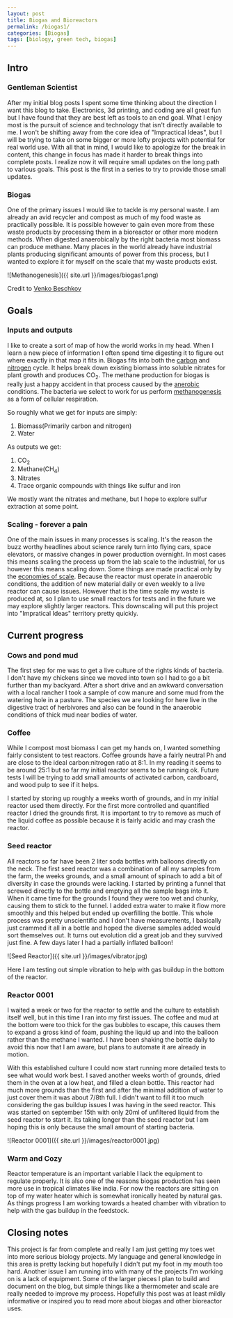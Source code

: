 ```yaml
---
layout: post
title: Biogas and Bioreactors
permalink: /biogas1/
categories: [Biogas]
tags: [biology, green tech, biogas]
---
```


## Intro
### Gentleman Scientist
After my initial blog posts I spent some time thinking about the direction I want this blog to take. Electronics, 3d printing, and coding are all great fun but I have found that they are best left as tools to an end goal. What I enjoy most is the pursuit of science and technology that isn't directly available to me. I won't be shifting away from the core idea of "Impractical Ideas", but I will be trying to take on some bigger or more lofty projects with potential for real world use. With all that in mind, I would like to apologize for the break in content, this change in focus has made it harder to break things into complete posts. I realize now it will require small updates on the long path to various goals. This post is the first in a series to try to provide those small updates.

### Biogas
One of the primary issues I would like to tackle is my personal waste. I am already an avid recycler and compost as much of my food waste as practically possible. It is possible however to gain even more from these waste products by processing them in a bioreactor or other more modern methods. When digested anaerobically by the right bacteria most biomass can produce methane. Many places in the world already have industrial plants producing significant amounts of power from this process, but I wanted to explore it for myself on the scale that my waste products exist.

![Methanogenesis]({{ site.url }}/images/biogas1.png)

Credit to [Venko Beschkov](https://www.intechopen.com/books/frontiers-in-bioenergy-and-biofuels/biogas-biodiesel-and-bioethanol-as-multifunctional-renewable-fuels-and-raw-materials)

## Goals
### Inputs and outputs
I like to create a sort of map of how the world works in my head. When I learn a new piece of information I often spend time digesting it to figure out where exactly in that map it fits in. Biogas fits into both the [carbon](https://en.wikipedia.org/wiki/Carbon_cycle) and [nitrogen](https://en.wikipedia.org/wiki/Nitrogen_cycle) cycle. It helps break down existing biomass into soluble nitrates for plant growth and produces CO<sub>2</sub>. The methane production for biogas is really just a happy accident in that process caused by the [anerobic](https://en.wikipedia.org/wiki/Anaerobic_organism) conditions. The bacteria we select to work for us perform [methanogenesis](https://en.wikipedia.org/wiki/Methanogenesis) as a form of cellular respiration.

So roughly what we get for inputs are simply:
1. Biomass(Primarily carbon and nitrogen)
2. Water

As outputs we get:
1. CO<sub>2</sub>
2. Methane(CH<sub>4</sub>)
3. Nitrates
4. Trace organic compounds with things like sulfur and iron

We mostly want the nitrates and methane, but I hope to explore sulfur extraction at some point.

### Scaling - forever a pain
One of the main issues in many processes is scaling. It's the reason the buzz worthy headlines about science rarely turn into flying cars, space elevators, or massive changes in power production overnight. In most cases this means scaling the process up from the lab scale to the industrial, for us however this means scaling down. Some things are made practical only by the [economies of scale](https://en.wikipedia.org/wiki/Economies_of_scale). Because the reactor must operate in anaerobic conditions, the addition of new material daily or even weekly to a live reactor can cause issues. However that is the time scale my waste is produced at, so I plan to use small reactors for tests and in the future we may explore slightly larger reactors. This downscaling will put this project into "Impratical Ideas" territory pretty quickly.

## Current progress
### Cows and pond mud
The first step for me was to get a live culture of the rights kinds of bacteria. I don't have my chickens since we moved into town so I had to go a bit further than my backyard. After a short drive and an awkward conversation with a local rancher I took a sample of cow manure and some mud from the watering hole in a pasture. The species we are looking for here live in the digestive tract of herbivores and also can be found in the anaerobic conditions of thick mud near bodies of water.

### Coffee
While I compost most biomass I can get my hands on, I wanted something fairly consistent to test reactors. Coffee grounds have a fairly neutral Ph and are close to the ideal carbon:nitrogen ratio at 8:1. In my reading it seems to be around 25:1 but so far my initial reactor seems to be running ok. Future tests I will be trying to add small amounts of activated carbon, cardboard, and wood pulp to see if it helps.

I started by storing up roughly a weeks worth of grounds, and in my initial reactor used them directly. For the first more controlled and quantified reactor I dried the grounds first. It is important to try to remove as much of the liquid coffee as possible because it is fairly acidic and may crash the reactor.

### Seed reactor
All reactors so far have been 2 liter soda bottles with balloons directly on the neck. The first seed reactor was a combination of all my samples from the farm, the weeks grounds, and a small amount of spinach to add a bit of diversity in case the grounds were lacking. I started by printing a funnel that screwed directly to the bottle and emptying all the sample bags into it. When it came time for the grounds I found they were too wet and chunky, causing them to stick to the funnel. I added extra water to make it flow more smoothly and this helped but ended up overfilling the bottle. This whole process was pretty unscientific and I don't have measurements, I basically just crammed it all in a bottle and hoped the diverse samples added would sort themselves out. It turns out evolution did a great job and they survived just fine. A few days later I had a partially inflated balloon!

![Seed Reactor]({{ site.url }}/images/vibrator.jpg)

Here I am testing out simple vibration to help with gas buildup in the bottom of the reactor.

### Reactor 0001
I waited a week or two for the reactor to settle and the culture to establish itself well, but in this time I ran into my first issues. The coffee and mud at the bottom were too thick for the gas bubbles to escape, this causes them to expand a gross kind of foam, pushing the liquid up and into the balloon rather than the methane I wanted. I have been shaking the bottle daily to avoid this now that I am aware, but plans to automate it are already in motion.

With this established culture I could now start running more detailed tests to see what would work best. I saved another weeks worth of grounds, dried them in the oven at a low heat, and filled a clean bottle. This reactor had much more grounds than the first and after the minimal addition of water to just cover them it was about 7/8th full. I didn't want to fill it too much considering the gas buildup issues I was having in the seed reactor. This was started on september 15th with only 20ml of unfiltered liquid from the seed reactor to start it. Its taking longer than the seed reactor but I am hoping this is only because the small amount of starting bacteria.

![Reactor 0001]({{ site.url }}/images/reactor0001.jpg)

### Warm and Cozy
Reactor temperature is an important variable I lack the equipment to regulate properly. It is also one of the reasons biogas production has seen more use in tropical climates like india. For now the reactors are sitting on top of my water heater which is somewhat ironically heated by natural gas. As things progress I am working towards a heated chamber with vibration to help with the gas buildup in the feedstock.

## Closing notes
This project is far from complete and really I am just getting my toes wet into more serious biology projects. My language and general knowledge in this area is pretty lacking but hopefully I didn't put my foot in my mouth too hard. Another issue I am running into with many of the projects I'm working on is a lack of equipment. Some of the larger pieces I plan to build and document on the blog, but simple things like a thermometer and scale are really needed to improve my process. Hopefully this post was at least mildly informative or inspired you to read more about biogas and other bioreactor uses.

